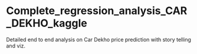 # Complete_regression_analysis_CAR_DEKHO_kaggle
Detailed end to end analysis on Car Dekho price prediction with story telling and viz.

